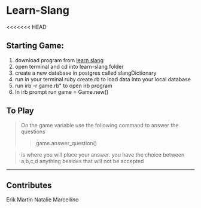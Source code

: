 # Learn-Slang

<<<<<<< HEAD
## Starting Game:
1.  download program from [learn slang](https://github.com/marcellino-ornelas/learn-slang)
2.  open terminal and cd into learn-slang folder
3.  create a new database in postgres called slangDictionary
4.  run in your terminal ruby create\.rb to load data into your local database
5.  run irb -r game\.rb" to open irb program
6.  In irb prompt run game = Game.new\(<Enter your name>\)

## To Play
> On the game variable use the following command to answer the questions
>> game.answer_question\(<Answer>\)

> <Answer> is where you will place your answer\. you have the choice between a,b,c,d anything besides that will not be accepted

*****

## Contributes
Erik
Martin
Natalie
Marcellino
